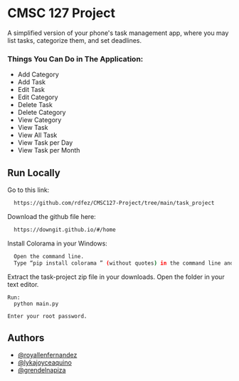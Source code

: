 # CMSC 127 Project

A simplified version of your phone's task management app, where you may list tasks, categorize them, and set deadlines.

### Things You Can Do in The Application:
* Add Category
* Add Task
* Edit Task
* Edit Category
* Delete Task
* Delete Category
* View Category
* View Task
* View All Task
* View Task per Day
* View Task per Month

## Run Locally

Go to this link:

```bash
  https://github.com/rdfez/CMSC127-Project/tree/main/task_project
```

Download the github file here:

```bash
  https://downgit.github.io/#/home
```

Install Colorama in your Windows:

```bash
  Open the command line.
  Type “pip install colorama ” (without quotes) in the command line and hit Enter.
```

Extract the task-project zip file in your downloads. Open the folder in your text editor.
```
Run:
  python main.py

Enter your root password.
```



## Authors

- [@royallenfernandez](https://www.github.com/rdfez)
- [@lykajoyceaquino](https://www.github.com/ljaquinopo)
- [@grendelnapiza](https://www.github.com/grndlnapiza)
